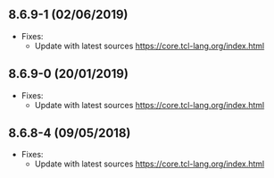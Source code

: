 ## 8.6.9-1 (02/06/2019)
- Fixes:
    - Update with latest sources https://core.tcl-lang.org/index.html

## 8.6.9-0 (20/01/2019)
- Fixes:
    - Update with latest sources https://core.tcl-lang.org/index.html

## 8.6.8-4 (09/05/2018)
- Fixes:
    - Update with latest sources https://core.tcl-lang.org/index.html
